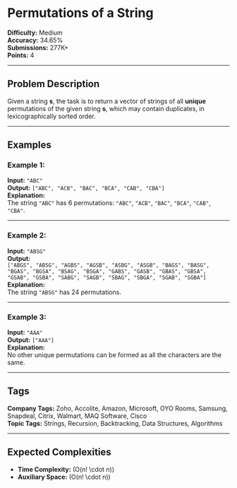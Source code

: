 # Permutations of a String

**Difficulty:** Medium  
**Accuracy:** 34.65%  
**Submissions:** 277K+  
**Points:** 4  

---

## Problem Description
Given a string **s**, the task is to return a vector of strings of all **unique** permutations of the given string **s**, which may contain duplicates, in lexicographically sorted order.

---

## Examples

### Example 1:
**Input:** `"ABC"`  
**Output:** `["ABC", "ACB", "BAC", "BCA", "CAB", "CBA"]`  
**Explanation:**  
The string `"ABC"` has 6 permutations: `"ABC"`, `"ACB"`, `"BAC"`, `"BCA"`, `"CAB"`, `"CBA"`.

---

### Example 2:
**Input:** `"ABSG"`  
**Output:**  
`["ABGS", "ABSG", "AGBS", "AGSB", "ASBG", "ASGB", "BAGS", "BASG", "BGAS", "BGSA", "BSAG", "BSGA", "GABS", "GASB", "GBAS", "GBSA", "GSAB", "GSBA", "SABG", "SAGB", "SBAG", "SBGA", "SGAB", "SGBA"]`  
**Explanation:**  
The string `"ABSG"` has 24 permutations.

---

### Example 3:
**Input:** `"AAA"`  
**Output:** `["AAA"]`  
**Explanation:**  
No other unique permutations can be formed as all the characters are the same.

---

## Tags
**Company Tags:** Zoho, Accolite, Amazon, Microsoft, OYO Rooms, Samsung, Snapdeal, Citrix, Walmart, MAQ Software, Cisco  
**Topic Tags:** Strings, Recursion, Backtracking, Data Structures, Algorithms  

---

## Expected Complexities
- **Time Complexity:** \(O(n! \cdot n)\)
- **Auxiliary Space:** \(O(n! \cdot n)\)
